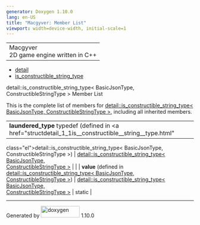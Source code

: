 ```yaml
---
generator: Doxygen 1.10.0
lang: en-US
title: "Macgyver: Member List"
viewport: width=device-width, initial-scale=1
---
```


<div id="top">

<div id="titlearea">

<table data-cellspacing="0" data-cellpadding="0">
<colgroup>
<col style="width: 100%" />
</colgroup>
<tbody>
<tr id="projectrow" class="odd">
<td id="projectalign"><div id="projectname">
Macgyver
</div>
<div id="projectbrief">
2D game engine written in C++
</div></td>
</tr>
</tbody>
</table>

</div>

<div id="main-nav">

</div>

<div id="nav-path" class="navpath">

- <a href="namespacedetail.html" class="el">detail</a>
- <a href="structdetail_1_1is__constructible__string__type.html"
  class="el">is_constructible_string_type</a>

</div>

</div>

<div class="header">

<div class="headertitle">

<div class="title">

detail::is_constructible_string_type\< BasicJsonType,
ConstructibleStringType \> Member List

</div>

</div>

</div>

<div class="contents">

This is the complete list of members for
<a href="structdetail_1_1is__constructible__string__type.html"
class="el">detail::is_constructible_string_type&lt; BasicJsonType,
ConstructibleStringType &gt;</a>, including all inherited members.

|                                                                                                       |                                                                    |                                    |
|-------------------------------------------------------------------------------------------------------|--------------------------------------------------------------------|------------------------------------|
| **laundered_type** typedef (defined in <a href="structdetail_1_1is__constructible__string__type.html" 
 class="el">detail::is_constructible_string_type&lt; BasicJsonType,                                     
 ConstructibleStringType &gt;</a>)                                                                      | <a href="structdetail_1_1is__constructible__string__type.html"     
                                                                                                         class="el">detail::is_constructible_string_type&lt; BasicJsonType,  
                                                                                                         ConstructibleStringType &gt;</a>                                    |                                    |
| **value** (defined in <a href="structdetail_1_1is__constructible__string__type.html"                  
 class="el">detail::is_constructible_string_type&lt; BasicJsonType,                                     
 ConstructibleStringType &gt;</a>)                                                                      | <a href="structdetail_1_1is__constructible__string__type.html"     
                                                                                                         class="el">detail::is_constructible_string_type&lt; BasicJsonType,  
                                                                                                         ConstructibleStringType &gt;</a>                                    | <span class="mlabel">static</span> |

</div>

------------------------------------------------------------------------

<span class="small">Generated
by [<img src="doxygen.svg" class="footer" width="104" height="31"
alt="doxygen" />](https://www.doxygen.org/index.html) 1.10.0</span>
